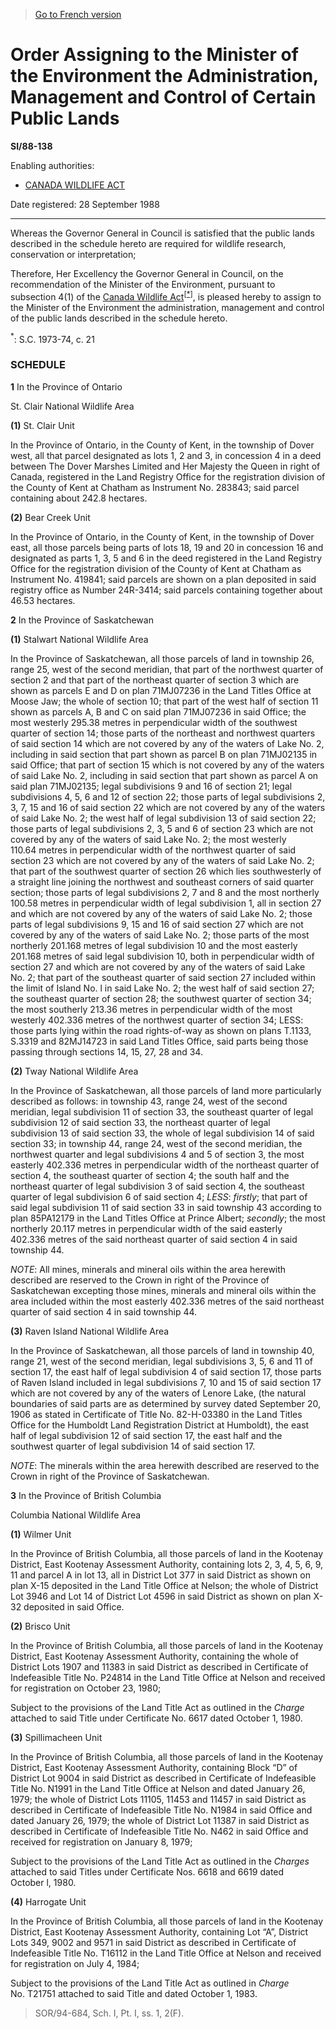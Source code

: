 > [Go to French version](/fr/Règlements/Textes%20réglementaires/88/138.md)

# Order Assigning to the Minister of the Environment the Administration, Management and Control of Certain Public Lands

**SI/88-138**

Enabling authorities: 
- [CANADA WILDLIFE ACT](/en/Acts/Revised%20Statutes%20of%20Canada/W/W-9.md)

Date registered: 28 September 1988

----------

Whereas the Governor General in Council is satisfied that the public lands described in the schedule hereto are required for wildlife research, conservation or interpretation;

Therefore, Her Excellency the Governor General in Council, on the recommendation of the Minister of the Environment, pursuant to subsection 4(1) of the [Canada Wildlife Act](/en/Acts/Revised%20Statutes%20of%20Canada/W/W-9.md)<sup><a href='#fn_1e'>[*]</a></sup>, is pleased hereby to assign to the Minister of the Environment the administration, management and control of the public lands described in the schedule hereto.

<a name='fn_1e'><sup>*</sup></a>: S.C. 1973-74, c. 21<br />




### **SCHEDULE** 
**1** In the Province of Ontario

St. Clair National Wildlife Area



**(1)** St. Clair Unit

In the Province of Ontario, in the County of Kent, in the township of Dover west, all that parcel designated as lots 1, 2 and 3, in concession 4 in a deed between The Dover Marshes Limited and Her Majesty the Queen in right of Canada, registered in the Land Registry Office for the registration division of the County of Kent at Chatham as Instrument No. 283843; said parcel containing about 242.8 hectares.





**(2)** Bear Creek Unit

In the Province of Ontario, in the County of Kent, in the township of Dover east, all those parcels being parts of lots 18, 19 and 20 in concession 16 and designated as parts 1, 3, 5 and 6 in the deed registered in the Land Registry Office for the registration division of the County of Kent at Chatham as Instrument No. 419841; said parcels are shown on a plan deposited in said registry office as Number 24R-3414; said parcels containing together about 46.53 hectares.






**2** In the Province of Saskatchewan

**(1)** Stalwart National Wildlife Area

In the Province of Saskatchewan, all those parcels of land in township 26, range 25, west of the second meridian, that part of the northwest quarter of section 2 and that part of the northeast quarter of section 3 which are shown as parcels E and D on plan 71MJ07236 in the Land Titles Office at Moose Jaw; the whole of section 10; that part of the west half of section 11 shown as parcels A, B and C on said plan 71MJ07236 in said Office; the most westerly 295.38 metres in perpendicular width of the southwest quarter of section 14; those parts of the northeast and northwest quarters of said section 14 which are not covered by any of the waters of Lake No. 2, including in said section that part shown as parcel B on plan 71MJ02135 in said Office; that part of section 15 which is not covered by any of the waters of said Lake No. 2, including in said section that part shown as parcel A on said plan 71MJ02135; legal subdivisions 9 and 16 of section 21; legal subdivisions 4, 5, 6 and 12 of section 22; those parts of legal subdivisions 2, 3, 7, 15 and 16 of said section 22 which are not covered by any of the waters of said Lake No. 2; the west half of legal subdivision 13 of said section 22; those parts of legal subdivisions 2, 3, 5 and 6 of section 23 which are not covered by any of the waters of said Lake No. 2; the most westerly 110.64 metres in perpendicular width of the northwest quarter of said section 23 which are not covered by any of the waters of said Lake No. 2; that part of the southwest quarter of section 26 which lies southwesterly of a straight line joining the northwest and southeast corners of said quarter section; those parts of legal subdivisions 2, 7 and 8 and the most northerly 100.58 metres in perpendicular width of legal subdivision 1, all in section 27 and which are not covered by any of the waters of said Lake No. 2; those parts of legal subdivisions 9, 15 and 16 of said section 27 which are not covered by any of the waters of said Lake No. 2; those parts of the most northerly 201.168 metres of legal subdivision 10 and the most easterly 201.168 metres of said legal subdivision 10, both in perpendicular width of section 27 and which are not covered by any of the waters of said Lake No. 2; that part of the southeast quarter of said section 27 included within the limit of Island No. l in said Lake No. 2; the west half of said section 27; the southeast quarter of section 28; the southwest quarter of section 34; the most southerly 213.36 metres in perpendicular width of the most westerly 402.336 metres of the northwest quarter of section 34; LESS: those parts lying within the road rights-of-way as shown on plans T.1133, S.3319 and 82MJ14723 in said Land Titles Office, said parts being those passing through sections 14, 15, 27, 28 and 34.





**(2)** Tway National Wildlife Area

In the Province of Saskatchewan, all those parcels of land more particularly described as follows: in township 43, range 24, west of the second meridian, legal subdivision 11 of section 33, the southeast quarter of legal subdivision 12 of said section 33, the northeast quarter of legal subdivision 13 of said section 33, the whole of legal subdivision 14 of said section 33; in township 44, range 24, west of the second meridian, the northwest quarter and legal subdivisions 4 and 5 of section 3, the most easterly 402.336 metres in perpendicular width of the northeast quarter of section 4, the southeast quarter of section 4; the south half and the northeast quarter of legal subdivision 3 of said section 4, the southeast quarter of legal subdivision 6 of said section 4; *LESS*: *firstly*; that part of said legal subdivision 11 of said section 33 in said township 43 according to plan 85PA12179 in the Land Titles Office at Prince Albert; *secondly*; the most northerly 20.117 metres in perpendicular width of the said easterly 402.336 metres of the said northeast quarter of said section 4 in said township 44.



*NOTE*: All mines, minerals and mineral oils within the area herewith described are reserved to the Crown in right of the Province of Saskatchewan excepting those mines, minerals and mineral oils within the area included within the most easterly 402.336 metres of the said northeast quarter of said section 4 in said township 44.





**(3)** Raven Island National Wildlife Area

In the Province of Saskatchewan, all those parcels of land in township 40, range 21, west of the second meridian, legal subdivisions 3, 5, 6 and 11 of section 17, the east half of legal subdivision 4 of said section 17, those parts of Raven Island included in legal subdivisions 7, 10 and 15 of said section 17 which are not covered by any of the waters of Lenore Lake, (the natural boundaries of said parts are as determined by survey dated September 20, 1906 as stated in Certificate of Title No. 82-H-03380 in the Land Titles Office for the Humboldt Land Registration District at Humboldt), the east half of legal subdivision 12 of said section 17, the east half and the southwest quarter of legal subdivision 14 of said section 17.



*NOTE*: The minerals within the area herewith described are reserved to the Crown in right of the Province of Saskatchewan.






**3** In the Province of British Columbia

Columbia National Wildlife Area



**(1)** Wilmer Unit

In the Province of British Columbia, all those parcels of land in the Kootenay District, East Kootenay Assessment Authority, containing lots 2, 3, 4, 5, 6, 9, 11 and parcel A in lot 13, all in District Lot 377 in said District as shown on plan X-15 deposited in the Land Title Office at Nelson; the whole of District Lot 3946 and Lot 14 of District Lot 4596 in said District as shown on plan X-32 deposited in said Office.





**(2)** Brisco Unit

In the Province of British Columbia, all those parcels of land in the Kootenay District, East Kootenay Assessment Authority, containing the whole of District Lots 1907 and 11383 in said District as described in Certificate of Indefeasible Title No. P24814 in the Land Title Office at Nelson and received for registration on October 23, 1980;



Subject to the provisions of the Land Title Act as outlined in the *Charge* attached to said Title under Certificate No. 6617 dated October 1, 1980.





**(3)** Spillimacheen Unit

In the Province of British Columbia, all those parcels of land in the Kootenay District, East Kootenay Assessment Authority, containing Block “D” of District Lot 9004 in said District as described in Certificate of Indefeasible Title No. N1991 in the Land Title Office at Nelson and dated January 26, 1979; the whole of District Lots 11105, 11453 and 11457 in said District as described in Certificate of Indefeasible Title No. N1984 in said Office and dated January 26, 1979; the whole of District Lot 11387 in said District as described in Certificate of Indefeasible Title No. N462 in said Office and received for registration on January 8, 1979;



Subject to the provisions of the Land Title Act as outlined in the *Charges* attached to said Titles under Certificate Nos. 6618 and 6619 dated October l, 1980.





**(4)** Harrogate Unit

In the Province of British Columbia, all those parcels of land in the Kootenay District, East Kootenay Assessment Authority, containing Lot “A”, District Lots 349, 9002 and 9571 in said District as described in Certificate of Indefeasible Title No. T16112 in the Land Title Office at Nelson and received for registration on July 4, 1984;



Subject to the provisions of the Land Title Act as outlined in *Charge* No. T21751 attached to said Title and dated October 1, 1983.






> SOR/94-684, Sch. I, Pt. I, ss. 1, 2(F).


